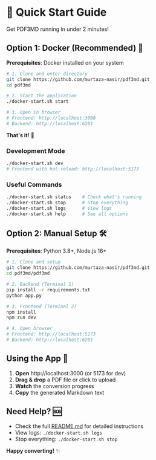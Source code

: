 # 🚀 Quick Start Guide

Get PDF3MD running in under 2 minutes!

## Option 1: Docker (Recommended) 🐳

**Prerequisites**: Docker installed on your system

```bash
# 1. Clone and enter directory
git clone https://github.com/murtaza-nasir/pdf3md.git
cd pdf3md

# 2. Start the application
./docker-start.sh start

# 3. Open in browser
# Frontend: http://localhost:3000
# Backend: http://localhost:6201
```

**That's it!** 🎉

### Development Mode
```bash
./docker-start.sh dev
# Frontend with hot-reload: http://localhost:5173
```

### Useful Commands
```bash
./docker-start.sh status    # Check what's running
./docker-start.sh stop      # Stop everything
./docker-start.sh logs      # View logs
./docker-start.sh help      # See all options
```

## Option 2: Manual Setup 🛠️

**Prerequisites**: Python 3.8+, Node.js 16+

```bash
# 1. Clone and setup
git clone https://github.com/murtaza-nasir/pdf3md.git
cd pdf3md/pdf3md

# 2. Backend (Terminal 1)
pip install -r requirements.txt
python app.py

# 3. Frontend (Terminal 2)
npm install
npm run dev

# 4. Open browser
# Frontend: http://localhost:5173
# Backend: http://localhost:6201
```

## Using the App 📄

1. **Open** http://localhost:3000 (or 5173 for dev)
2. **Drag & drop** a PDF file or click to upload
3. **Watch** the conversion progress
4. **Copy** the generated Markdown text

## Need Help? 🆘

- Check the full [README.md](README.md) for detailed instructions
- View logs: `./docker-start.sh logs`
- Stop everything: `./docker-start.sh stop`

**Happy converting!** ✨
